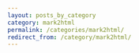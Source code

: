 ```yaml
---
layout: posts_by_category
category: mark2html
permalink: /categories/mark2html/
redirect_from: /category/mark2html/
---
```


